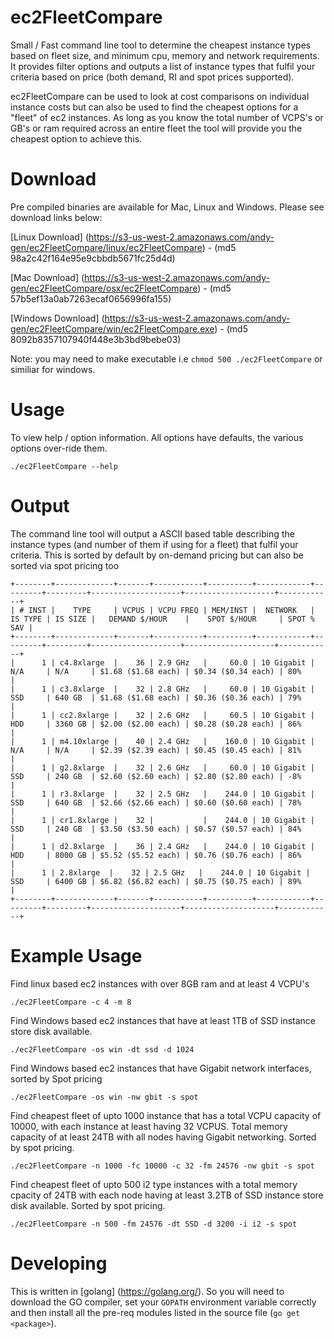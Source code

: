# ec2FleetCompare
Small / Fast command line tool to determine the cheapest instance types based on fleet size, and minimum cpu, memory and network requirements. It provides filter options and outputs a list of instance types that fulfil your criteria based on price (both demand, RI and spot prices supported). 

ec2FleetCompare can be used to look at cost comparisons on individual instance costs but can also be used to find the cheapest options for a "fleet" of ec2 instances. As long as you know the total number of VCPS's or GB's or ram required across an entire fleet the tool will provide you the cheapest option to achieve this.

# Download

Pre compiled binaries are available for Mac, Linux and Windows. Please see download links below:

[Linux Download] (https://s3-us-west-2.amazonaws.com/andy-gen/ec2FleetCompare/linux/ec2FleetCompare)  - (md5 98a2c42f164e95e9cbbdb5671fc25d4d)

[Mac Download] (https://s3-us-west-2.amazonaws.com/andy-gen/ec2FleetCompare/osx/ec2FleetCompare) - (md5 57b5ef13a0ab7263ecaf0656996fa155) 

[Windows Download] (https://s3-us-west-2.amazonaws.com/andy-gen/ec2FleetCompare/win/ec2FleetCompare.exe) - (md5 8092b8357107940f448e3b3bd9bebe03)

Note: you may need to make executable i.e ```chmod 500 ./ec2FleetCompare``` or similiar for windows.

# Usage

To view help / option information. All options have defaults, the various options over-ride them.

```
./ec2FleetCompare --help
```
# Output

The command line tool will output a ASCII based table describing the instance types (and number of them if using for a fleet) that fulfil your criteria. This is sorted by default by on-demand pricing but can also be sorted via spot pricing too

```
+--------+-------------+-------+-----------+----------+------------+---------+---------+--------------------+--------------------+------------+
| # INST |    TYPE     | VCPUS | VCPU FREQ | MEM/INST |  NETWORK   | IS TYPE | IS SIZE |   DEMAND $/HOUR    |    SPOT $/HOUR     | SPOT % SAV |
+--------+-------------+-------+-----------+----------+------------+---------+---------+--------------------+--------------------+------------+
|      1 | c4.8xlarge  |    36 | 2.9 GHz   |     60.0 | 10 Gigabit | N/A     | N/A     | $1.68 ($1.68 each) | $0.34 ($0.34 each) | 80%        |
|      1 | c3.8xlarge  |    32 | 2.8 GHz   |     60.0 | 10 Gigabit | SSD     | 640 GB  | $1.68 ($1.68 each) | $0.36 ($0.36 each) | 79%        |
|      1 | cc2.8xlarge |    32 | 2.6 GHz   |     60.5 | 10 Gigabit | HDD     | 3360 GB | $2.00 ($2.00 each) | $0.28 ($0.28 each) | 86%        |
|      1 | m4.10xlarge |    40 | 2.4 GHz   |    160.0 | 10 Gigabit | N/A     | N/A     | $2.39 ($2.39 each) | $0.45 ($0.45 each) | 81%        |
|      1 | g2.8xlarge  |    32 | 2.6 GHz   |     60.0 | 10 Gigabit | SSD     | 240 GB  | $2.60 ($2.60 each) | $2.80 ($2.80 each) | -8%        |
|      1 | r3.8xlarge  |    32 | 2.5 GHz   |    244.0 | 10 Gigabit | SSD     | 640 GB  | $2.66 ($2.66 each) | $0.60 ($0.60 each) | 78%        |
|      1 | cr1.8xlarge |    32 |           |    244.0 | 10 Gigabit | SSD     | 240 GB  | $3.50 ($3.50 each) | $0.57 ($0.57 each) | 84%        |
|      1 | d2.8xlarge  |    36 | 2.4 GHz   |    244.0 | 10 Gigabit | HDD     | 8000 GB | $5.52 ($5.52 each) | $0.76 ($0.76 each) | 86%        |
|      1 | 2.8xlarge  |    32 | 2.5 GHz   |    244.0 | 10 Gigabit | SSD     | 6400 GB | $6.82 ($6.82 each) | $0.75 ($0.75 each) | 89%        |
+--------+-------------+-------+-----------+----------+------------+---------+---------+--------------------+--------------------+------------+
```

# Example Usage

Find linux based ec2 instances with over 8GB ram and at least 4 VCPU's
```
./ec2FleetCompare -c 4 -m 8
```

Find Windows based ec2 instances that have at least 1TB of SSD instance store disk available.
```
./ec2FleetCompare -os win -dt ssd -d 1024
```

Find Windows based ec2 instances that have Gigabit network interfaces, sorted by Spot pricing
```
./ec2FleetCompare -os win -nw gbit -s spot
```

Find cheapest fleet of upto 1000 instance that has a total VCPU capacity of 10000, with each instance at least having 32 VCPUS. Total memory capacity of at least 24TB with all nodes having Gigabit networking. Sorted by spot pricing.
```
./ec2FleetCompare -n 1000 -fc 10000 -c 32 -fm 24576 -nw gbit -s spot
```

Find cheapest fleet of upto 500 i2 type instances with a total memory cpacity of 24TB with each node having at least 3.2TB of SSD instance store disk available. Sorted by spot pricing.
```
./ec2FleetCompare -n 500 -fm 24576 -dt SSD -d 3200 -i i2 -s spot
```

# Developing

This is written in [golang] (https://golang.org/). So you will need to download the GO compiler, set your ```GOPATH``` environment variable correctly and then install all the pre-req modules listed in the source file (```go get <package>```). 

